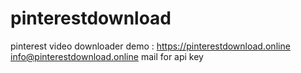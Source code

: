 # pinterestdownload
pinterest video downloader
demo : https://pinterestdownload.online
info@pinterestdownload.online mail for api key

